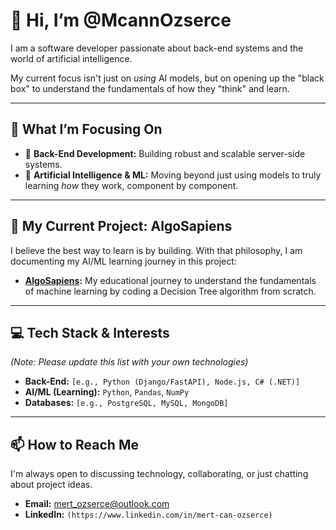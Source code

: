 # 👋 Hi, I’m @McannOzserce

I am a software developer passionate about back-end systems and the world of artificial intelligence.

My current focus isn't just on *using* AI models, but on opening up the "black box" to understand the fundamentals of how they "think" and learn.

---

## 🔭 What I’m Focusing On

* 👀 **Back-End Development:** Building robust and scalable server-side systems.
* 🌱 **Artificial Intelligence & ML:** Moving beyond just using models to truly learning *how* they work, component by component.

---

## 🚀 My Current Project: AlgoSapiens

I believe the best way to learn is by building. With that philosophy, I am documenting my AI/ML learning journey in this project:

* **[AlgoSapiens](https://github.com/McannOzserce/AlgoSapiens):** My educational journey to understand the fundamentals of machine learning by coding a Decision Tree algorithm from scratch.

---

## 💻 Tech Stack & Interests

*(Note: Please update this list with your own technologies)*

* **Back-End:** `[e.g., Python (Django/FastAPI), Node.js, C# (.NET)]`
* **AI/ML (Learning):** `Python`, `Pandas`, `NumPy`
* **Databases:** `[e.g., PostgreSQL, MySQL, MongoDB]`

---

## 📫 How to Reach Me

I'm always open to discussing technology, collaborating, or just chatting about project ideas.

* **Email:** [mert_ozserce@outlook.com](mailto:mert_ozserce@outlook.com)
* **LinkedIn:** `(https://www.linkedin.com/in/mert-can-ozserce)`
